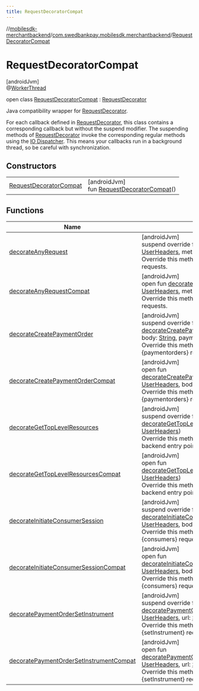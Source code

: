```yaml
---
title: RequestDecoratorCompat
---
```

//[mobilesdk-merchantbackend](../../../index.html)/[com.swedbankpay.mobilesdk.merchantbackend](../index.html)/[RequestDecoratorCompat](index.html)



# RequestDecoratorCompat



[androidJvm]\
@[WorkerThread](https://developer.android.com/reference/kotlin/androidx/annotation/WorkerThread.html)



open class [RequestDecoratorCompat](index.html) : [RequestDecorator](../-request-decorator/index.html)

Java compatibility wrapper for [RequestDecorator](../-request-decorator/index.html).



For each callback defined in [RequestDecorator](../-request-decorator/index.html), this class contains a corresponding callback but without the suspend modifier. The suspending methods of [RequestDecorator](../-request-decorator/index.html) invoke the corresponding regular methods using the [IO Dispatcher](https://kotlin.github.io/kotlinx.coroutines/kotlinx-coroutines-core/kotlinx.coroutines/-dispatchers/-i-o.html). This means your callbacks run in a background thread, so be careful with synchronization.



## Constructors


| | |
|---|---|
| [RequestDecoratorCompat](-request-decorator-compat.html) | [androidJvm]<br>fun [RequestDecoratorCompat](-request-decorator-compat.html)() |


## Functions


| Name | Summary |
|---|---|
| [decorateAnyRequest](decorate-any-request.html) | [androidJvm]<br>suspend override fun [decorateAnyRequest](decorate-any-request.html)(userHeaders: [UserHeaders](../-user-headers/index.html), method: [String](https://kotlinlang.org/api/latest/jvm/stdlib/kotlin/-string/index.html), url: [String](https://kotlinlang.org/api/latest/jvm/stdlib/kotlin/-string/index.html), body: [String](https://kotlinlang.org/api/latest/jvm/stdlib/kotlin/-string/index.html)?)<br>Override this method to add custom headers to all backend requests. |
| [decorateAnyRequestCompat](decorate-any-request-compat.html) | [androidJvm]<br>open fun [decorateAnyRequestCompat](decorate-any-request-compat.html)(userHeaders: [UserHeaders](../-user-headers/index.html), method: [String](https://kotlinlang.org/api/latest/jvm/stdlib/kotlin/-string/index.html), url: [String](https://kotlinlang.org/api/latest/jvm/stdlib/kotlin/-string/index.html), body: [String](https://kotlinlang.org/api/latest/jvm/stdlib/kotlin/-string/index.html)?)<br>Override this method to add custom headers to all backend requests. |
| [decorateCreatePaymentOrder](decorate-create-payment-order.html) | [androidJvm]<br>suspend override fun [decorateCreatePaymentOrder](decorate-create-payment-order.html)(userHeaders: [UserHeaders](../-user-headers/index.html), body: [String](https://kotlinlang.org/api/latest/jvm/stdlib/kotlin/-string/index.html), paymentOrder: PaymentOrder)<br>Override this method to add custom headers to the POST {paymentorders} request. |
| [decorateCreatePaymentOrderCompat](decorate-create-payment-order-compat.html) | [androidJvm]<br>open fun [decorateCreatePaymentOrderCompat](decorate-create-payment-order-compat.html)(userHeaders: [UserHeaders](../-user-headers/index.html), body: [String](https://kotlinlang.org/api/latest/jvm/stdlib/kotlin/-string/index.html), paymentOrder: PaymentOrder)<br>Override this method to add custom headers to the POST {paymentorders} request. |
| [decorateGetTopLevelResources](decorate-get-top-level-resources.html) | [androidJvm]<br>suspend override fun [decorateGetTopLevelResources](decorate-get-top-level-resources.html)(userHeaders: [UserHeaders](../-user-headers/index.html))<br>Override this method to add custom headers to the backend entry point request. |
| [decorateGetTopLevelResourcesCompat](decorate-get-top-level-resources-compat.html) | [androidJvm]<br>open fun [decorateGetTopLevelResourcesCompat](decorate-get-top-level-resources-compat.html)(userHeaders: [UserHeaders](../-user-headers/index.html))<br>Override this method to add custom headers to the backend entry point request. |
| [decorateInitiateConsumerSession](decorate-initiate-consumer-session.html) | [androidJvm]<br>suspend override fun [decorateInitiateConsumerSession](decorate-initiate-consumer-session.html)(userHeaders: [UserHeaders](../-user-headers/index.html), body: [String](https://kotlinlang.org/api/latest/jvm/stdlib/kotlin/-string/index.html), consumer: Consumer)<br>Override this method to add custom headers to the POST {consumers} request. |
| [decorateInitiateConsumerSessionCompat](decorate-initiate-consumer-session-compat.html) | [androidJvm]<br>open fun [decorateInitiateConsumerSessionCompat](decorate-initiate-consumer-session-compat.html)(userHeaders: [UserHeaders](../-user-headers/index.html), body: [String](https://kotlinlang.org/api/latest/jvm/stdlib/kotlin/-string/index.html), consumer: Consumer)<br>Override this method to add custom headers to the POST {consumers} request. |
| [decoratePaymentOrderSetInstrument](decorate-payment-order-set-instrument.html) | [androidJvm]<br>suspend override fun [decoratePaymentOrderSetInstrument](decorate-payment-order-set-instrument.html)(userHeaders: [UserHeaders](../-user-headers/index.html), url: [String](https://kotlinlang.org/api/latest/jvm/stdlib/kotlin/-string/index.html), body: [String](https://kotlinlang.org/api/latest/jvm/stdlib/kotlin/-string/index.html), instrument: [String](https://kotlinlang.org/api/latest/jvm/stdlib/kotlin/-string/index.html))<br>Override this method to add custom headers to the PATCH {setInstrument} request of a payment order. |
| [decoratePaymentOrderSetInstrumentCompat](decorate-payment-order-set-instrument-compat.html) | [androidJvm]<br>open fun [decoratePaymentOrderSetInstrumentCompat](decorate-payment-order-set-instrument-compat.html)(userHeaders: [UserHeaders](../-user-headers/index.html), url: [String](https://kotlinlang.org/api/latest/jvm/stdlib/kotlin/-string/index.html), body: [String](https://kotlinlang.org/api/latest/jvm/stdlib/kotlin/-string/index.html), instrument: [String](https://kotlinlang.org/api/latest/jvm/stdlib/kotlin/-string/index.html))<br>Override this method to add custom headers to the PATCH {setInstrument} request of a payment order. |

